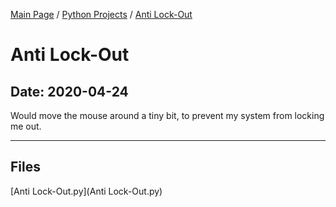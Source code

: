[Main Page](/) / [Python Projects](/python) / [Anti Lock-Out](/python/2020-04-24_Anti_Lock-Out)

# Anti Lock-Out

## Date: 2020-04-24

Would move the mouse around a tiny bit, to prevent my system from locking me out.

-----

## Files

[Anti Lock-Out.py](Anti Lock-Out.py)